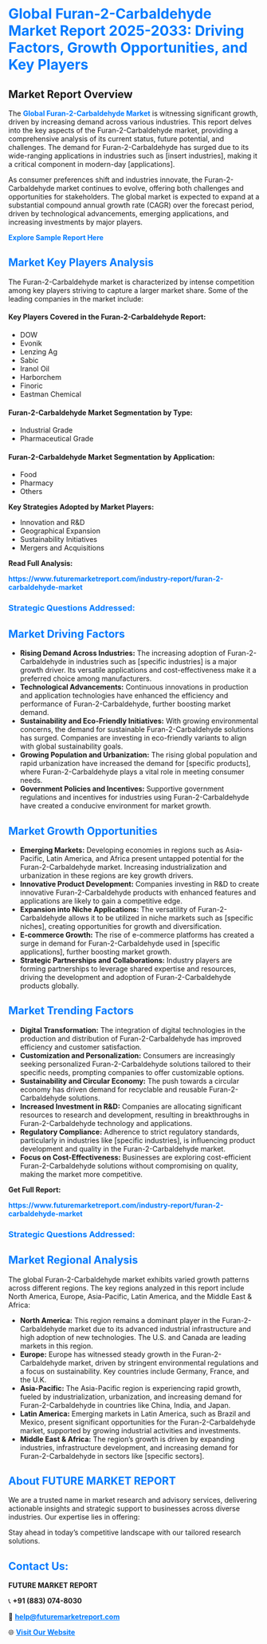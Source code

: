 <h1 style="color: #007BFF;">Global Furan-2-Carbaldehyde Market Report 2025-2033: Driving Factors, Growth Opportunities, and Key Players</h1>

<section id="overview">
<h2>Market Report Overview</h2>
<p>The <a href="https://www.futuremarketreport.com/industry-report/furan-2-carbaldehyde-market" style="color: #007BFF; text-decoration: none;"><strong>Global Furan-2-Carbaldehyde Market</strong></a> is witnessing significant growth, driven by increasing demand across various industries. This report delves into the key aspects of the Furan-2-Carbaldehyde market, providing a comprehensive analysis of its current status, future potential, and challenges. The demand for Furan-2-Carbaldehyde has surged due to its wide-ranging applications in industries such as [insert industries], making it a critical component in modern-day [applications].</p>
<p>As consumer preferences shift and industries innovate, the Furan-2-Carbaldehyde market continues to evolve, offering both challenges and opportunities for stakeholders. The global market is expected to expand at a substantial compound annual growth rate (CAGR) over the forecast period, driven by technological advancements, emerging applications, and increasing investments by major players.</p>
</section>

<section id="overview">
<p><a href="https://www.futuremarketreport.com/request-sample/reportId=82881" style="color: #007BFF; text-decoration: none;"><strong>Explore Sample Report Here</strong></a></p>
</section>

<section id="key-players">
<h2 style="color: #007BFF;">Market Key Players Analysis</h2>
<p>The Furan-2-Carbaldehyde market is characterized by intense competition among key players striving to capture a larger market share. Some of the leading companies in the market include:</p>
<h4>Key Players Covered in the Furan-2-Carbaldehyde Report:</h4>
<ul><li>DOW</li><li>Evonik</li><li>Lenzing Ag</li><li>Sabic</li><li>Iranol Oil</li><li>Harborchem</li><li>Finoric</li><li>Eastman Chemical</li></ul>
<h4>Furan-2-Carbaldehyde Market Segmentation by Type:</h4>
<ul><li>Industrial Grade</li><li>Pharmaceutical Grade</li></ul>

<h4>Furan-2-Carbaldehyde Market Segmentation by Application:</h4>
<ul><li>Food</li><li>Pharmacy</li><li>Others</li></ul>
<p><strong>Key Strategies Adopted by Market Players:</strong></p>
<ul>
<li>Innovation and R&D</li>
<li>Geographical Expansion</li>
<li>Sustainability Initiatives</li>
<li>Mergers and Acquisitions</li>
</ul>
</section>

<section>
<p><strong>Read Full Analysis: </strong></p><a href="https://www.futuremarketreport.com/industry-report/furan-2-carbaldehyde-market" style="color: #007BFF; text-decoration: none;"><strong>https://www.futuremarketreport.com/industry-report/furan-2-carbaldehyde-market</strong></a>
<h3 style="color: #007BFF;">Strategic Questions Addressed:</h3>
</section>

<section id="driving-factors">
<h2 style="color: #007BFF;">Market Driving Factors</h2>
<ul>
<li><strong>Rising Demand Across Industries:</strong> The increasing adoption of Furan-2-Carbaldehyde in industries such as [specific industries] is a major growth driver. Its versatile applications and cost-effectiveness make it a preferred choice among manufacturers.</li>
<li><strong>Technological Advancements:</strong> Continuous innovations in production and application technologies have enhanced the efficiency and performance of Furan-2-Carbaldehyde, further boosting market demand.</li>
<li><strong>Sustainability and Eco-Friendly Initiatives:</strong> With growing environmental concerns, the demand for sustainable Furan-2-Carbaldehyde solutions has surged. Companies are investing in eco-friendly variants to align with global sustainability goals.</li>
<li><strong>Growing Population and Urbanization:</strong> The rising global population and rapid urbanization have increased the demand for [specific products], where Furan-2-Carbaldehyde plays a vital role in meeting consumer needs.</li>
<li><strong>Government Policies and Incentives:</strong> Supportive government regulations and incentives for industries using Furan-2-Carbaldehyde have created a conducive environment for market growth.</li>
</ul>
</section>

<section id="growth-opportunities">
<h2 style="color: #007BFF;">Market Growth Opportunities</h2>
<ul>
<li><strong>Emerging Markets:</strong> Developing economies in regions such as Asia-Pacific, Latin America, and Africa present untapped potential for the Furan-2-Carbaldehyde market. Increasing industrialization and urbanization in these regions are key growth drivers.</li>
<li><strong>Innovative Product Development:</strong> Companies investing in R&D to create innovative Furan-2-Carbaldehyde products with enhanced features and applications are likely to gain a competitive edge.</li>
<li><strong>Expansion into Niche Applications:</strong> The versatility of Furan-2-Carbaldehyde allows it to be utilized in niche markets such as [specific niches], creating opportunities for growth and diversification.</li>
<li><strong>E-commerce Growth:</strong> The rise of e-commerce platforms has created a surge in demand for Furan-2-Carbaldehyde used in [specific applications], further boosting market growth.</li>
<li><strong>Strategic Partnerships and Collaborations:</strong> Industry players are forming partnerships to leverage shared expertise and resources, driving the development and adoption of Furan-2-Carbaldehyde products globally.</li>
</ul>
</section>

<section id="trending-factors">
<h2 style="color: #007BFF;">Market Trending Factors</h2>
<ul>
<li><strong>Digital Transformation:</strong> The integration of digital technologies in the production and distribution of Furan-2-Carbaldehyde has improved efficiency and customer satisfaction.</li>
<li><strong>Customization and Personalization:</strong> Consumers are increasingly seeking personalized Furan-2-Carbaldehyde solutions tailored to their specific needs, prompting companies to offer customizable options.</li>
<li><strong>Sustainability and Circular Economy:</strong> The push towards a circular economy has driven demand for recyclable and reusable Furan-2-Carbaldehyde solutions.</li>
<li><strong>Increased Investment in R&D:</strong> Companies are allocating significant resources to research and development, resulting in breakthroughs in Furan-2-Carbaldehyde technology and applications.</li>
<li><strong>Regulatory Compliance:</strong> Adherence to strict regulatory standards, particularly in industries like [specific industries], is influencing product development and quality in the Furan-2-Carbaldehyde market.</li>
<li><strong>Focus on Cost-Effectiveness:</strong> Businesses are exploring cost-efficient Furan-2-Carbaldehyde solutions without compromising on quality, making the market more competitive.</li>
</ul>
</section>

<section>
<p><strong>Get Full Report: </strong></p><a href="https://www.futuremarketreport.com/industry-report/furan-2-carbaldehyde-market" style="color: #007BFF; text-decoration: none;"><strong>https://www.futuremarketreport.com/industry-report/furan-2-carbaldehyde-market</strong></a>
<h3 style="color: #007BFF;">Strategic Questions Addressed:</h3>
</section>


<section id="regional-analysis">
<h2 style="color: #007BFF;">Market Regional Analysis</h2>
<p>The global Furan-2-Carbaldehyde market exhibits varied growth patterns across different regions. The key regions analyzed in this report include North America, Europe, Asia-Pacific, Latin America, and the Middle East & Africa:</p>
<ul>
<li><strong>North America:</strong> This region remains a dominant player in the Furan-2-Carbaldehyde market due to its advanced industrial infrastructure and high adoption of new technologies. The U.S. and Canada are leading markets in this region.</li>
<li><strong>Europe:</strong> Europe has witnessed steady growth in the Furan-2-Carbaldehyde market, driven by stringent environmental regulations and a focus on sustainability. Key countries include Germany, France, and the U.K.</li>
<li><strong>Asia-Pacific:</strong> The Asia-Pacific region is experiencing rapid growth, fueled by industrialization, urbanization, and increasing demand for Furan-2-Carbaldehyde in countries like China, India, and Japan.</li>
<li><strong>Latin America:</strong> Emerging markets in Latin America, such as Brazil and Mexico, present significant opportunities for the Furan-2-Carbaldehyde market, supported by growing industrial activities and investments.</li>
<li><strong>Middle East & Africa:</strong> The region’s growth is driven by expanding industries, infrastructure development, and increasing demand for Furan-2-Carbaldehyde in sectors like [specific sectors].</li>
</ul>
</section>

<footer>
<h2 style="color: #007BFF;">About FUTURE MARKET REPORT</h2>
<p>We are a trusted name in market research and advisory services, delivering actionable insights and strategic support to businesses across diverse industries. Our expertise lies in offering:</p>

<p>Stay ahead in today’s competitive landscape with our tailored research solutions.</p>

<h2 style="color: #007BFF;">Contact Us:</h2>
<p><strong>FUTURE MARKET REPORT</strong></p>
<p>📞 <strong>+91 (883) 074-8030</strong></p>
<p>📧 <strong><a href="mailto:help@futuremarketreport.com" style="color: #007BFF;">help@futuremarketreport.com</a></strong></p>
<p>🌐 <strong><a href="https://www.futuremarketreport.com/" style="color: #007BFF;">Visit Our Website</a></strong></p>
</footer>